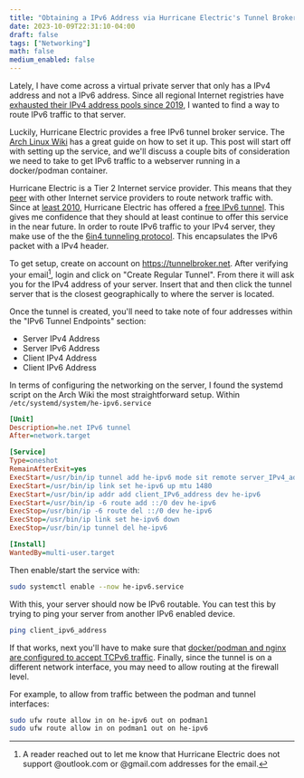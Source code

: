 ```yaml
---
title: "Obtaining a IPv6 Address via Hurricane Electric's Tunnel Broker Service"
date: 2023-10-09T22:31:10-04:00
draft: false 
tags: ["Networking"]
math: false
medium_enabled: false
---
```


Lately, I have come across a virtual private server that only has a IPv4 address and not a IPv6 address. Since all regional Internet registries have [exhausted their IPv4 address pools since 2019](https://en.wikipedia.org/wiki/IPv4_address_exhaustion), I wanted to find a way to route IPv6 traffic to that server.

Luckily, Hurricane Electric provides a free IPv6 tunnel broker service. The [Arch Linux Wiki](https://wiki.archlinux.org/title/IPv6_tunnel_broker_setup) has a great guide on how to set it up. This post will start off with setting up the service, and we'll discuss a couple bits of consideration we need to take to get IPv6 traffic to a webserver running in a docker/podman container.

Hurricane Electric is a Tier 2 Internet service provider. This means that they [peer](https://en.wikipedia.org/wiki/Peering) with other Internet service providers to route network traffic with. Since at [least 2010](https://forums.he.net/index.php?topic=783.0), Hurricane Electric has offered a [free IPv6 tunnel](https://www.tunnelbroker.net/).   This gives me confidence that they should at least continue to offer this service in the near future. In order to route IPv6 traffic to your IPv4 server, they make use of the the [6in4 tunneling protocol](https://en.wikipedia.org/wiki/6in4). This encapsulates the IPv6 packet with a IPv4 header. 

To get setup, create on account on https://tunnelbroker.net. After verifying your email[^1], login and click on "Create Regular Tunnel". From there it will ask you for the IPv4 address of your server. Insert that and then click the tunnel server that is the closest geographically to where the server is located.

Once the tunnel is created, you'll need to take note of four addresses within the "IPv6 Tunnel Endpoints" section:

- Server IPv4 Address
- Server IPv6 Address
- Client IPv4 Address
- Client IPv6 Address

In terms of configuring the networking on the server, I found the systemd script on the Arch Wiki the most straightforward setup. Within `/etc/systemd/system/he-ipv6.service`

```ini
[Unit]
Description=he.net IPv6 tunnel
After=network.target

[Service]
Type=oneshot
RemainAfterExit=yes
ExecStart=/usr/bin/ip tunnel add he-ipv6 mode sit remote server_IPv4_address local client_IPv4_address ttl 255
ExecStart=/usr/bin/ip link set he-ipv6 up mtu 1480
ExecStart=/usr/bin/ip addr add client_IPv6_address dev he-ipv6
ExecStart=/usr/bin/ip -6 route add ::/0 dev he-ipv6
ExecStop=/usr/bin/ip -6 route del ::/0 dev he-ipv6
ExecStop=/usr/bin/ip link set he-ipv6 down
ExecStop=/usr/bin/ip tunnel del he-ipv6

[Install]
WantedBy=multi-user.target
```

Then enable/start the service with:

```bash
sudo systemctl enable --now he-ipv6.service
```

With this, your server should now be IPv6 routable. You can test this by trying to ping your server from another IPv6 enabled device.

```bash
ping client_ipv6_address
```

If that works, next you'll have to make sure that [docker/podman and nginx are configured to accept TCPv6 traffic](https://brandonrozek.com/blog/podman-nginx-tcpv6-http2-ready/). Finally, since the tunnel is on a different network interface, you may need to allow routing at the firewall level.

For example, to allow from traffic between the podman and tunnel interfaces:

```bash
sudo ufw route allow in on he-ipv6 out on podman1
sudo ufw route allow in on podman1 out on he-ipv6
```

[^1]: A reader reached out to let me know that Hurricane Electric does not
support @outlook.com or @gmail.com addresses for the email.
